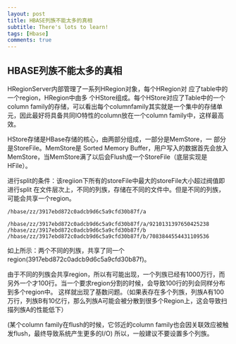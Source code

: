 ```yaml
---
layout: post
title: HBASE列族不能太多的真相
subtitle: There's lots to learn!
tags: [Hbase]
comments: true
---
```

## HBASE列族不能太多的真相

HRegionServer内部管理了一系列HRegion对象，每个HRegion对 应了table中的一个region，HRegion中由多 个HStore组成。每个HStore对应了Table中的一个column family的存储，可以看出每个columnfamily其实就是一个集中的存储单元，因此最好将具备共同IO特性的column放在一个column family中，这样最高效。

HStore存储是HBase存储的核心，由两部分组成，一部分是MemStore，一 部分是StoreFile。MemStore是 Sorted Memory Buffer，用户写入的数据首先会放入MemStore，当MemStore满了以后会Flush成一个StoreFile（底层实现是HFile）。

进行split的条件：该regiion下所有的storeFile中最大的storeFile大小超过阀值即进行split
在文件层次上，不同的列族，存储在不同的文件中。但是不同的列族，可能会共享一个region。

~~~shell
/hbase/zz/3917ebd872c0adcb9d6c5a9cfd30b87f/a

/hbase/zz/3917ebd872c0adcb9d6c5a9cfd30b87f/a/9210131397650425238
/hbase/zz/3917ebd872c0adcb9d6c5a9cfd30b87f/b
/hbase/zz/3917ebd872c0adcb9d6c5a9cfd30b87f/b/7083844554431109536
~~~

如上所示：两个不同的列族，共享了同一个region(3917ebd872c0adcb9d6c5a9cfd30b87f)。

由于不同的列族会共享region，所以有可能出现，一个列族已经有1000万行，而另外一个才100行。当一个要求region分割的时候，会导致100行的列会同样分布到多个region中。
这样就出现了基数问题。（如果表存在多个列族，列族A有100万行，列族B有10亿行，那么列族A可能会被分散到很多个Region上，这会导致扫描列族A的性能低下）

(某个column family在flush的时候，它邻近的column family也会因关联效应被触发flush，最终导致系统产生更多的I/O)
所以，一般建议不要设置多个列族。
